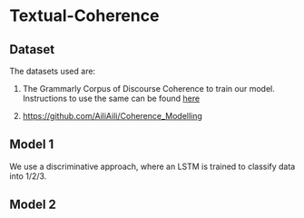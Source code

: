 # Textual-Coherence

## Dataset

The datasets used are:
1. The Grammarly Corpus of Discourse Coherence to train our model. Instructions to use the same can be found [here](https://github.com/aylai/GCDC-corpus)

2. https://github.com/AiliAili/Coherence_Modelling

## Model 1

We use a discriminative approach, where an LSTM is trained to classify data into 1/2/3.

## Model 2
